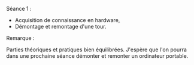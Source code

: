 Séance 1 :
- Acquisition de connaissance en hardware,
- Démontage et remontage d'une tour.

Remarque :

Parties théoriques et pratiques bien équilibrées. J'espère que l'on pourra dans une prochaine séance démonter et remonter un ordinateur portable.
